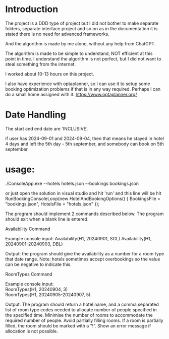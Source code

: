 # Introduction

The project is a DDD type of project but I did not bother to make separate folders, separate interface project and so on as in the documentation it is stated there is no need for advanced frameworks.

And the algorithm is made by me alone, without any help from ChatGPT.

The algorithm is made to be simple to understand, NOT efficient at this point in time.
I understand the algorithm is not perfect, but I did not want to steal something from the internet.

I worked about 10-13 hours on this project.

I also have experience with optaplanner, so I can use it to setup some booking optimization problems if that is in any way required.
Perhaps I can do a small home assigned with it.
https://www.optaplanner.org/

# Date Handling

The start and end date are 'INCLUSIVE'.

if user has 2024-09-01 and 2024-09-04, then that means he stayed in hotel 4 days and left the 5th day - 5th september, and somebody can book on 5th september.

# usage:

./ConsoleApp.exe --hotels hotels.json --bookings bookings.json

or just open the solution in visual studio and hit 'run' and this line will be hit
RunBookingConsoleLoop(new HotelAndBookingOptions() { BookingsFile = "bookings.json", HotelsFile = "hotels.json" });

The program should implement 2 commands described below.
The program should exit when a blank line is entered.

Availability Command

Example console input:
Availability(H1, 20240901, SGL)
Availability(H1, 20240901-20240903, DBL)

Output: the program should give the availability as a number for a room type that date range. Note: hotels sometimes accept overbookings so the value can be negative to indicate this.

RoomTypes Command

Example console input:  
RoomTypes(H1, 20240904, 3)  
RoomTypes(H1, 20240905-20240907, 5)

Output: The program should return a hotel name, and a comma separated list of room type codes needed to allocate number of people specified in the specified time. Minimise the number of rooms to accommodate the required number of people. Avoid partially filling rooms. If a room is partially filled, the room should be marked with a "!”.
Show an error message if allocation is not possible.

